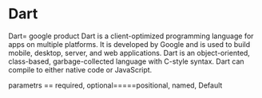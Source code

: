 # Dart


Dart= google product
Dart is a client-optimized programming language for apps on multiple platforms. It is developed by Google and is used to build mobile, desktop, server, and web applications. Dart is an object-oriented, class-based, garbage-collected language with C-style syntax. Dart can compile to either native code or JavaScript.



     
parametrs == required,
            optional=====positional,
                         named,
                         Default
